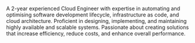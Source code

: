 A 2-year experienced Cloud Engineer with expertise in automating and optimising software development lifecycle, infrastructure as code, and cloud architecture. Proficient in designing, implementing, and maintaining highly available and scalable systems. Passionate about creating solutions that increase efficiency, reduce costs, and enhance overall performance.

